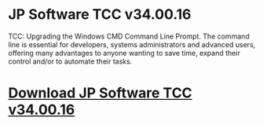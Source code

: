 # JP Software TCC v34.00.16

TCC: Upgrading the Windows CMD Command Line Prompt. The command line is essential for developers, systems administrators and advanced users, offering many advantages to anyone wanting to save time, expand their control and/or to automate their tasks.

# [Download JP Software TCC v34.00.16](https://developer.team/misc-development/35199-jp-software-tcc-v340016.html)
